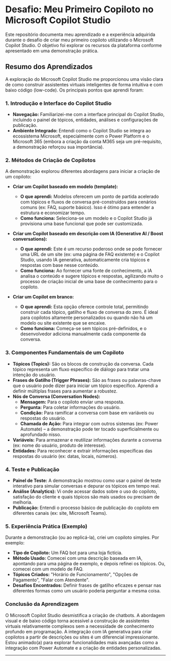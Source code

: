# Desafio: Meu Primeiro Copiloto no Microsoft Copilot Studio

Este repositório documenta meu aprendizado e a experiência adquirida durante o desafio de criar meu primeiro copiloto utilizando o Microsoft Copilot Studio. O objetivo foi explorar os recursos da plataforma conforme apresentado em uma demonstração prática.

## Resumo dos Aprendizados

A exploração do Microsoft Copilot Studio me proporcionou uma visão clara de como construir assistentes virtuais inteligentes de forma intuitiva e com baixo código (low-code). Os principais pontos que aprendi foram:

### 1. Introdução e Interface do Copilot Studio
* **Navegação:** Familiarizei-me com a interface principal do Copilot Studio, incluindo o painel de tópicos, entidades, análises e configurações de publicação.
* **Ambiente Integrado:** Entendi como o Copilot Studio se integra ao ecossistema Microsoft, especialmente com o Power Platform e o Microsoft 365 (embora a criação da conta M365 seja um pré-requisito, a demonstração reforçou sua importância).

### 2. Métodos de Criação de Copilotos
A demonstração explorou diferentes abordagens para iniciar a criação de um copiloto:

* **Criar um Copilot baseado em modelo (template):**
    * **O que aprendi:** Modelos oferecem um ponto de partida acelerado com tópicos e fluxos de conversa pré-construídos para cenários comuns (ex: FAQ, suporte básico). Isso é ótimo para entender a estrutura e economizar tempo.
    * **Como funciona:** Seleciona-se um modelo e o Copilot Studio já provisiona uma base funcional que pode ser customizada.

* **Criar um Copilot baseado em descrição com IA (Generative AI / Boost conversations):**
    * **O que aprendi:** Este é um recurso poderoso onde se pode fornecer uma URL de um site (ex: uma página de FAQ existente) e o Copilot Studio, usando IA generativa, automaticamente cria tópicos e respostas com base nesse conteúdo.
    * **Como funciona:** Ao fornecer uma fonte de conhecimento, a IA analisa o conteúdo e sugere tópicos e respostas, agilizando muito o processo de criação inicial de uma base de conhecimento para o copiloto.

* **Criar um Copilot em branco:**
    * **O que aprendi:** Esta opção oferece controle total, permitindo construir cada tópico, gatilho e fluxo de conversa do zero. É ideal para copilotos altamente personalizados ou quando não há um modelo ou site existente que se encaixe.
    * **Como funciona:** Começa-se sem tópicos pré-definidos, e o desenvolvedor adiciona manualmente cada componente da conversa.

### 3. Componentes Fundamentais de um Copiloto
* **Tópicos (Topics):** São os blocos de construção da conversa. Cada tópico representa um fluxo específico de diálogo para tratar uma intenção do usuário.
* **Frases de Gatilho (Trigger Phrases):** São as frases ou palavras-chave que o usuário pode dizer para iniciar um tópico específico. Aprendi a definir múltiplas frases para aumentar a robustez.
* **Nós de Conversa (Conversation Nodes):**
    * **Mensagem:** Para o copiloto enviar uma resposta.
    * **Pergunta:** Para coletar informações do usuário.
    * **Condição:** Para ramificar a conversa com base em variáveis ou respostas do usuário.
    * **Chamada de Ação:** Para integrar com outros sistemas (ex: Power Automate) – a demonstração pode ter tocado superficialmente ou aprofundado nisso.
* **Variáveis:** Para armazenar e reutilizar informações durante a conversa (ex: nome do usuário, produto de interesse).
* **Entidades:** Para reconhecer e extrair informações específicas das respostas do usuário (ex: datas, locais, números).

### 4. Teste e Publicação
* **Painel de Teste:** A demonstração mostrou como usar o painel de teste interativo para simular conversas e depurar os tópicos em tempo real.
* **Análise (Analytics):** Vi onde acessar dados sobre o uso do copiloto, satisfação do cliente e quais tópicos são mais usados ou precisam de melhoria.
* **Publicação:** Entendi o processo básico de publicação do copiloto em diferentes canais (ex: site, Microsoft Teams).

### 5. Experiência Prática (Exemplo)
Durante a demonstração (ou ao replicá-la), criei um copiloto simples. Por exemplo:
* **Tipo de Copiloto:** Um FAQ bot para uma loja fictícia.
* **Método Usado:** Comecei com uma descrição baseada em IA, apontando para uma página de exemplo, e depois refinei os tópicos. Ou, comecei com um modelo de FAQ.
* **Tópicos Criados:** "Horário de Funcionamento", "Opções de Pagamento", "Falar com Atendente".
* **Desafios Encontrados:** Definir frases de gatilho eficazes e pensar nas diferentes formas como um usuário poderia perguntar a mesma coisa.

### Conclusão da Aprendizagem
O Microsoft Copilot Studio desmistifica a criação de chatbots. A abordagem visual e de baixo código torna acessível a construção de assistentes virtuais relativamente complexos sem a necessidade de conhecimento profundo em programação. A integração com IA generativa para criar copilotos a partir de descrições ou sites é um diferencial impressionante. Estou animado(a) para explorar funcionalidades mais avançadas como a integração com Power Automate e a criação de entidades personalizadas.

---

